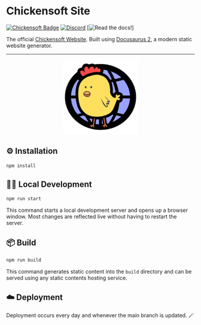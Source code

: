# Chickensoft Site

[![Chickensoft Badge][chickensoft-badge]][chickensoft-website] [![Discord][discord-badge]][discord] [![Read the docs!][read-the-docs-badge]]

The official [Chickensoft Website][chickensoft-website]. Built using [Docusaurus 2](https://docusaurus.io/), a modern static website generator.

---

<p align="center">
<img alt="Chickensoft Site Logo" src="static/img/chickensoft/chickensoft_site.svg" width="200">
</p>

## ⚙️ Installation

```sh
npm install
```

## 🧑‍💻 Local Development

```sh
npm run start
```

This command starts a local development server and opens up a browser window. Most changes are reflected live without having to restart the server.

## 📦 Build

```sh
npm run build
```

This command generates static content into the `build` directory and can be served using any static contents hosting service.

## ☁️ Deployment

Deployment occurs every day and whenever the main branch is updated. 🪄

<!-- Links -->

<!-- Header -->

[chickensoft-badge]: https://chickensoft.games/images/chickensoft/chickensoft_badge.svg
[read-the-docs-badge]: https://chickensoft.games/img/badges/read_the_docs_badge.svg
[chickensoft-website]: https://chickensoft.games
[discord]: https://discord.gg/gSjaPgMmYW
[discord-badge]: https://img.shields.io/badge/Chickensoft%20Discord-%237289DA.svg?style=flat&logo=discord&logoColor=white
